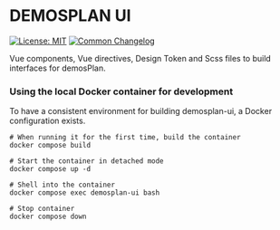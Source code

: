# DEMOSPLAN UI

[![License: MIT](https://img.shields.io/badge/License-MIT-green.svg)](LICENSE)
[![Common Changelog](https://common-changelog.org/badge.svg)](https://common-changelog.org)

Vue components, Vue directives, Design Token and Scss files to build interfaces for demosPlan.

### Using the local Docker container for development

To have a consistent environment for building demosplan-ui, a Docker configuration exists.

```shell
# When running it for the first time, build the container
docker compose build

# Start the container in detached mode
docker compose up -d

# Shell into the container
docker compose exec demosplan-ui bash

# Stop container
docker compose down
```
